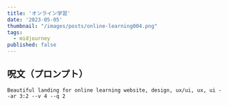```yaml
---
title: 'オンライン学習'
date: '2023-05-05'
thumbnail: "/images/posts/online-learning004.png"
tags:
  - midjourney
published: false
---
```


## 呪文（プロンプト）
```
Beautiful landing for online learning website, design, ux/ui, ux, ui --ar 3:2 --v 4 --q 2
```